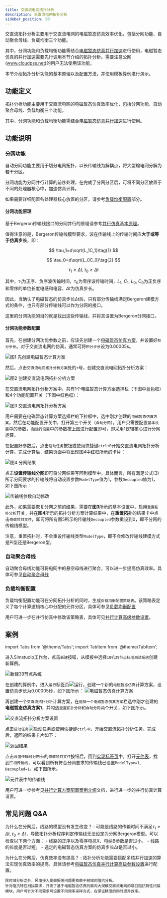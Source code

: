 ```yaml
---
title: 交直流电网拓扑分析
description: 交直流电网拓扑分析
sidebar_position: 90
---
```


交直流拓扑分析主要用于交直流电网的电磁暂态仿真效率优化，包括分网功能、自动聚合母线、负载均衡三个功能。

其中，分网功能和负载均衡功能需结合[电磁暂态仿真并行加速](../70-parallel-acceleration/index.md)进行使用，电磁暂态仿真的并行加速需要先行调用本节介绍的拓扑分析。需要注意公网(www.cloudpss.net)的用户无法使用该功能。

本节介绍拓扑分析功能的基本原理以及配置方法，并使用模板算例进行演示。

## 功能定义

拓扑分析功能主要用于交直流电网的电磁暂态仿真效率优化，包括分网功能、自动聚合母线、负载均衡三个功能。

其中，分网功能和负载均衡功能需结合[电磁暂态仿真并行加速](../70-parallel-acceleration/index.md)进行使用。

## 功能说明

### 分网功能

自动分网功能主要用于切分电网拓扑，以长传输线为解耦点，将大型输电网分解为若干分区。

分网功能为分网并行计算的前序处理，在完成了分网分区后，可将不同分区放置于不同的处理器核心中，加速仿真计算。

如果需要详细配置各处理器核心放置的分区，请参考[负载均衡配置](#负载均衡配置)部分。

#### 分网功能原理

基于Bergeron传输线接口的分网并行的原理请参考[并行仿真基本原理](../70-parallel-acceleration/fundamentals/index.md)。

值得注意的是，Bergeron传输线模型要求，波在传输线上的传输时间应**大于或等于仿真步长**，即：

$$
\tau_1=d\sqrt{L_1C_1}\tag{1}
$$

$$
\tau_0=d\sqrt{L_0C_0}\tag{2}
$$

$$
\tau_1\geq\Delta t, \tau_0\geq\Delta t\tag{3}
$$

其中，$\tau_1$为正序、负序波传输时间，$\tau_0$为零序波传输时间，$L_1$, $C_1$, $L_0$, $C_0$为正负序和零序的单位长度电感和电容，$\Delta t$为仿真步长。

因此，当确认了电磁暂态的仿真步长$\Delta t$后，只有部分传输线满足Bergeron建模方式的条件，也只有部分传输线可以作为分网的接口。

这里的分网功能的目的就是找出这些传输线，并将其设置为Bergeron分网接口。

#### 分网功能参数配置

首先，在创建分网功能参数之前，应该先创建一个[电磁暂态仿真方案](../50-emts/20-job-config/index.md)，并设置好```积分步长```。对于交直流电网的仿真，通常可将```积分步长```设为0.00005s。

![图1 先创建电磁暂态计算方案](image-1.png)

然后，点击```交直流电网拓扑分析方案```处的```+```号，创建交直流电网拓扑分析方案：

![图2 创建交直流电网拓扑分析方案](image.png)

在交直流电网拓扑分析方案中，共有1个电磁暂态计算方案选择栏（下图中蓝色框）和4个功能配置开关（下图中红色框）：

![图3 交直流电网拓扑分析方案](image-3.png)

用户需要在电磁暂态计算方案选择栏的下拉框中，选中刚才创建的```电磁暂态仿真方案```，然后在功能配置开关中，打开第三个开关（```自动分网```）。用户只需要配置```基本设置```中的参数，而```运行设置```中的参数按上图进行配置即可，即采用1逻辑核心进行分网运算。

在配置好参数后，点击```启动任务```按钮或使用快捷键```ctrl+R```开始交直流电网拓扑分析计算。完成计算后，结果页面中将出现图4中红框所示的卡片：

![图4 分网结果](image-2.png)

点击**设置传输线分网**即可将分网结果写回到模型中。具体而言，所有满足公式$(3)$所示分网要求的传输线将自动设置参数```ModelType```值为1，参数```Decoupled```值为1，如下图所示：

![传输线参数自动修改](image-4.png)

此外，如果需要恢复分网之前的结果，需要在**图3**所示的基本设置中，启用```重置拓扑分析```开关，并在**图4**所示的拓扑分析方案计算结果中，在**重置拓扑**的结果卡中点击```修改项目文件```，即可将所有图5所示的传输线```Decoupled```参数重设到0，即不分网的传输线模型。

注意，重置拓扑时，不会重设传输线类型```ModelType```，即不会修改传输线建模方式是Pi型还是Bergeron型。

### 自动聚合母线
自动聚合母线功能可将电网中的悬空母线进行聚合，可以进一步提高仿真效率。具体可参见[自动聚合母线](./10-bus-merging/index.md)

### 负载均衡配置

负载均衡配置功能可在分网拓扑分析的同时，生成```负载均衡配置策略表```。该策略表定义了每个计算逻辑核心中分配的元件分区，具体可参见[负载均衡配置](./20-load-balancing/index.md)

用户可进一步在并行仿真中修改该策略表，具体可见[并行计算高级参数设置](../70-parallel-acceleration/20-advanced-param-setup/index.md#更多高级设置)。

## 案例

import Tabs from '@theme/Tabs';
import TabItem from '@theme/TabItem';

<Tabs>
<TabItem value="case1" label="10机39节点系统分网并行">

进入Simstudio工作台，点击```新建```按钮，从模板中选择```10机39节点标准测试系统```创建新算例。

![新建39节点系统](image-5.png)

在创建的算例中，进入```运行```标签页![运行](image-7.png)，创建一个新的```电磁暂态仿真```计算方案，设置仿真步长为0.00005秒，如下图所示：
![电磁暂态仿真计算方案](image-6.png)

再创建一个```交直流拓扑分析```计算方案，在```选择一个电磁暂态仿真方案```栏选中刚才创建的**电磁暂态仿真方案1**，并勾选```重置拓扑分析```和```自动分网```两个开关，如下图所示。

![交直流拓扑分析方案设置](image-8.png)

点击```启动任务```![启动任务](image-9.png)或使用快捷键```ctrl+R```，开始交直流拓扑分析任务。完成后，返回的结果卡片如下：

![返回结果](image-10.png)

点击```设置传输线分网```卡的```修改项目文件```按钮后，回到[实现标签页](../40-simstudio/20-workbench/20-function-zone/30-design-tab/index.md)中，打开[元件表](../40-simstudio/20-workbench/10-toolbar/index.md#元件表)，找到```三相传输线```，可以看到所有符合分网要求的传输线已设置```ModelType=1```, ```Decoupled=1```，如下图所示。

![元件表中的传输线](image-11.png)

用户可进一步参考见[并行计算方案配置案例介绍](../70-parallel-acceleration/20-advanced-param-setup/index.md#案例介绍)文档，进行进一步的并行仿真计算设置。


</TabItem>
</Tabs>


## 常见问题 Q&A
为什么在分网后，线路的模型没有发生改变？
:
    可能是线路的传输时间不满足$\tau_1\geq\Delta t, \tau_0\geq\Delta t$，导致拓扑分析程序判定传输线无法设定为分网Bergeron模型。可以检查以下两个方面：
    - 线路的正序以及零序电抗X、电纳B参数是否过小。
    - 线路的长度是否过短。
    - 选定的电磁暂态仿真方案的仿真步长$\Delta t$是否过小。

为什么在分网后，仿真效率没有提高？ 
:
    拓扑分析功能需要搭配多核并行加速的算法实现仿真效率的提高，具体请参考[电磁暂态仿真并行计算高级参数设置](../../70-parallel-acceleration/20-advanced-param-setup/index.md)进行配置。
    
    除时域分析之外，风电接入宽频振荡问题更依赖于频域的阻抗分析。
    针对阻抗特性扫描需求，开发了基于电磁暂态仿真的面向大规模交直流电网的端口阻抗特性扫描模块，用户可针对不同需求可设置不同频率采样方式，在保证精度的同时提升效率。
    